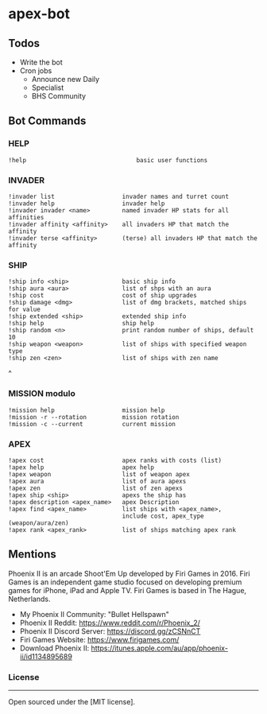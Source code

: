 # apex-bot

## Todos
 - Write the bot
 - Cron jobs 
    - Announce new Daily
    - Specialist
    - BHS Community 

## Bot Commands

### HELP
```
!help                               basic user functions
```

### INVADER 
```
!invader list                   invader names and turret count
!invader help                   invader help
!invader invader <name>         named invader HP stats for all affinities
!invader affinity <affinity>    all invaders HP that match the affinity
!invader terse <affinity>       (terse) all invaders HP that match the affinity
```

### SHIP 
```
!ship info <ship>               basic ship info
!ship aura <aura>               list of shps with an aura
!ship cost                      cost of ship upgrades
!ship damage <dmg>              list of dmg brackets, matched ships for value
!ship extended <ship>           extended ship info
!ship help                      ship help
!ship random <n>                print random number of ships, default 10
!ship weapon <weapon>           list of ships with specified weapon type 
!ship zen <zen>                 list of ships with zen name
```
^

### MISSION modulo
```
!mission help                   mission help
!mission -r --rotation          mission rotation
!mission -c --current           current mission
```

### APEX
```
!apex cost                      apex ranks with costs (list)
!apex help                      apex help
!apex weapon                    list of weapon apex
!apex aura                      list of aura apexs
!apex zen                       list of zen apexs
!apex ship <ship>               apexs the ship has
!apex description <apex_name>   apex Description
!apex find <apex_name>          list ships with <apex_name>, 
                                include cost, apex_type (weapon/aura/zen)
!apex rank <apex_rank>          list of ships matching apex rank
```
## Mentions

Phoenix II is an arcade Shoot'Em Up developed by Firi Games in 2016. Firi Games is an independent game studio focused on developing premium games for iPhone, iPad and Apple TV. Firi Games is based in The Hague, Netherlands.

- My Phoenix II Community: "Bullet Hellspawn"
- Phoenix II Reddit: https://www.reddit.com/r/Phoenix_2/
- Phoenix II Discord Server: https://discord.gg/zCSNnCT
- Firi Games Website: https://www.firigames.com/
- Download Phoenix II: https://itunes.apple.com/au/app/phoenix-ii/id1134895689

### License
----

Open sourced under the [MIT license].
